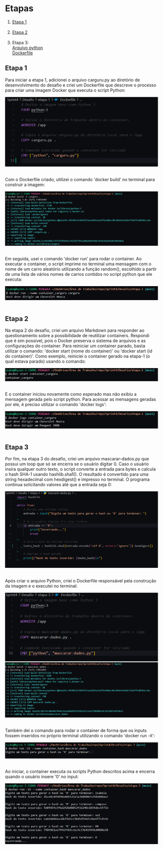 # Etapas

1. [Etapa 1](etapa-1/Dockerfile)<br></br>
2. [Etapa 2](etapa-2/etapa-2.md)<br></br>
3. Etapa 3:  
[Arquivo python](etapa-3/mascarar-dados.py)  
[Dockerfile](etapa-3/Dockerfile)

## Etapa 1
Para iniciar a etapa 1, adicionei o arquivo carguru.py ao diretório de desenvolvimento do desafio e criei um Dockerfile que descreve o processo para criar uma imagem Docker que executa o script Python:

![Evidencia 1](../evidencias/evidencia_1.webp)<br></br>

Com o Dockerfile criado, utilizei o comando 'docker build' no terminal para construir a imagem: 

![Evidencia 2](../evidencias/evidencia_2.webp)<br></br>

Em seguida, usei o comando 'docker run' para rodar o container. Ao executar o container, o script imprime no terminal uma mensagem com o nome de um carro aleatório utilizando a função random(), escolhido a partir de uma lista de vários nomes de carros contidos no script python que ele executa:

![Evidencia 3](../evidencias/evidencia_3.webp)<br></br>

## Etapa 2

Na etapa 2 do desafio, criei um arquivo Markdown para responder ao questionamento sobre a possibilidade de reutilizar containers. Respondi que é sim possível, pois o Docker preserva o sistema de arquivos e as configurações do container. Para reiniciar um container parado, basta utilizar o comando: 'docker start (nome do container)' ou 'docker start (id do container)'. Como exemplo, reiniciei o container gerado na etapa-1 (o qual estava parado) usando o comando:

![Evidencia 4](../evidencias/evidencia_4.webp)<br></br>

E o container iniciou novamente como esperado mas não exibiu a mensagem gerada pelo script python. Para acessar as mensagens geradas por ele, é preciso utilizar o comando 'docker logs': 

![Evidencia 5](../evidencias/evidencia_5.webp)<br></br>

## Etapa 3
Por fim, na etapa 3 do desafio, criei um arquivo mascarar-dados.py que possui um loop que só se encerra se o usuário digitar 0. Caso o usuário insira qualquer outro texto, o script converte a entrada para bytes e calcula o hash SHA-1 usando hashlib.sha1(). O resultado é convertido para uma string hexadecimal com hexdigest() e impresso no terminal. O programa continua solicitando valores até que a entrada seja 0:

![Evidencia 6](../evidencias/evidencia_6.webp)<br></br>

Após criar o arquivo Python, criei o Dockerfile responsável pela construção da imagem e o executei no terminal: 

![Evidencia 7](../evidencias/evidencia_7.webp)
![Evidencia 8](../evidencias/evidencia_8.webp)<br></br>


Também dei o comando para rodar o container de forma que os inputs fossem inseridos no próprio terminal utilizando o comando 'docker run -it':

![Evidencia 9](../evidencias/evidencia_9.webp)<br></br>

Ao iniciar, o container executa os scripts Python descritos acima e encerra quando o usuário insere '0' no input: 

![Evidencia 10](../evidencias/evidencia_10.webp)<br></br>

